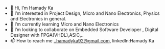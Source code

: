 - 👋 Hi, I’m Hamady Ka
- 👀 I’m interested in Project Design, Micro and Nano Electronics, Physics and Electronics in general.
- 🌱 I’m currently learning Micro and Nano Electronics
- 💞️ I’m looking to collaborate on Embedded Software Developer , Digital Designer with FPGA(VHDL),ASIC,..
- 📫 How to reach me ..hamadyka92@gmail.com, linkedIn:Hamady Ka

<!---
Hamadydioulde/Hamadydioulde is a ✨ special ✨ repository because its `README.md` (this file) appears on your GitHub profile.
You can click the Preview link to take a look at your changes.
--->
